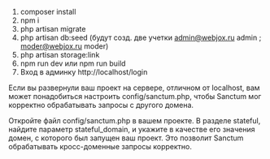 1) composer install
2) npm i
3) php artisan migrate
4) php artisan db:seed (будут созд. две учетки admin@webjox.ru admin ; moder@webjox.ru moder)
5) php artisan storage:link
6) npm run dev или npm run build
7) Вход в админку http://localhost/login

Если вы развернули ваш проект на сервере, отличном от localhost, вам может понадобиться настроить config/sanctum.php, 
чтобы Sanctum мог корректно обрабатывать запросы с другого домена.

Откройте файл config/sanctum.php в вашем проекте. В разделе stateful, найдите параметр stateful_domain, 
и укажите в качестве его значения домен, с которого был запущен ваш проект. 
Это позволит Sanctum обрабатывать кросс-доменные запросы корректно.
